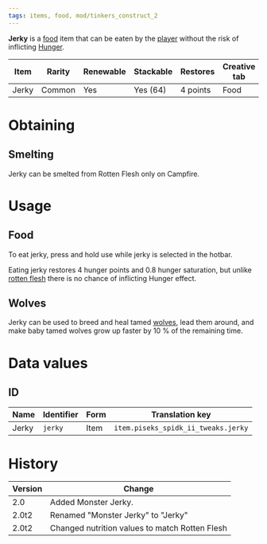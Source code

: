 ```yaml
---
tags: items, food, mod/tinkers_construct_2
---
```


**Jerky** is a [food](https://minecraft.fandom.com/wiki/Food) item that can be eaten by the [player](https://minecraft.fandom.com/wiki/Player) without the risk of inflicting [Hunger](https://minecraft.fandom.com/wiki/Hunger_(status_effect)).

| Item  | Rarity | Renewable | Stackable | Restores | Creative tab |
| ----- | ------ | --------- | --------- | -------- | ------------ |
| Jerky | Common | Yes       | Yes (64)  | 4 points | Food         |

# Obtaining
## Smelting

Jerky can be smelted from Rotten Flesh only on Campfire.

# Usage
## Food

To eat jerky, press and hold use while jerky is selected in the hotbar.

Eating jerky restores 4 hunger points and 0.8 hunger saturation, but unlike [rotten flesh](https://minecraft.fandom.com/wiki/Rotten_Flesh) there is no chance of inflicting Hunger effect.

## Wolves

Jerky can be used to breed and heal tamed [wolves](https://minecraft.fandom.com/wiki/Wolves), lead them around, and make baby tamed wolves grow up faster by 10 % of the remaining time.

# Data values
## ID

| Name  | Identifier | Form | Translation key                     |
| ----- | ---------- | ---- | ----------------------------------- |
| Jerky | `jerky`    | Item | `item.piseks_spidk_ii_tweaks.jerky` |

# History

| Version | Change                                                  |
| ------- | ------------------------------------------------------- |
| 2.0     | Added Monster Jerky.                                    |
| 2.0t2   | Renamed "Monster Jerky" to "Jerky"                      |
| 2.0t2   | Changed nutrition values to match Rotten Flesh          | 